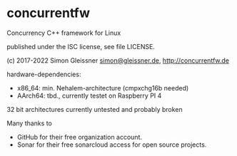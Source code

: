 # concurrentfw
Concurrency C++ framework for Linux

published under the ISC license, see file LICENSE.

(c) 2017-2022 Simon Gleissner <simon@gleissner.de>, http://concurrentfw.de

hardware-dependencies:

* x86_64:  min. Nehalem-architecture (cmpxchg16b needed)
* AArch64: tbd., currently testet on Raspberry PI 4

32 bit architectures currently untested and probably broken

Many thanks to

* GitHub for their free organization account.
* Sonar for their free sonarcloud access for open source projects.
